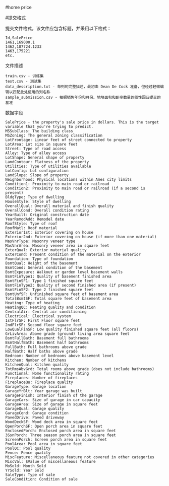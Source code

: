 #home price

#提交格式

提交文件格式，该文件应包含标题，并采用以下格式：

	Id,SalePrice
	1461,169000.1
	1462,187724.1233
	1463,175221
	etc.

文件描述

	train.csv - 训练集
	test.csv - 测试集
	data_description.txt - 每列的完整描述，最初由 Dean De Cock 准备，但经过轻微编辑以匹配此处使用的列名称
	sample_submission.csv - 根据销售年份和月份、地块面积和卧室数量的线性回归提交的基准

数据字段

	SalePrice - the property's sale price in dollars. This is the target variable that you're trying to predict.
	MSSubClass: The building class
	MSZoning: The general zoning classification
	LotFrontage: Linear feet of street connected to property
	LotArea: Lot size in square feet
	Street: Type of road access
	Alley: Type of alley access
	LotShape: General shape of property
	LandContour: Flatness of the property
	Utilities: Type of utilities available
	LotConfig: Lot configuration
	LandSlope: Slope of property
	Neighborhood: Physical locations within Ames city limits
	Condition1: Proximity to main road or railroad
	Condition2: Proximity to main road or railroad (if a second is present)
	BldgType: Type of dwelling
	HouseStyle: Style of dwelling
	OverallQual: Overall material and finish quality
	OverallCond: Overall condition rating
	YearBuilt: Original construction date
	YearRemodAdd: Remodel date
	RoofStyle: Type of roof
	RoofMatl: Roof material
	Exterior1st: Exterior covering on house
	Exterior2nd: Exterior covering on house (if more than one material)
	MasVnrType: Masonry veneer type
	MasVnrArea: Masonry veneer area in square feet
	ExterQual: Exterior material quality
	ExterCond: Present condition of the material on the exterior
	Foundation: Type of foundation
	BsmtQual: Height of the basement
	BsmtCond: General condition of the basement
	BsmtExposure: Walkout or garden level basement walls
	BsmtFinType1: Quality of basement finished area
	BsmtFinSF1: Type 1 finished square feet
	BsmtFinType2: Quality of second finished area (if present)
	BsmtFinSF2: Type 2 finished square feet
	BsmtUnfSF: Unfinished square feet of basement area
	TotalBsmtSF: Total square feet of basement area
	Heating: Type of heating
	HeatingQC: Heating quality and condition
	CentralAir: Central air conditioning
	Electrical: Electrical system
	1stFlrSF: First Floor square feet
	2ndFlrSF: Second floor square feet
	LowQualFinSF: Low quality finished square feet (all floors)
	GrLivArea: Above grade (ground) living area square feet
	BsmtFullBath: Basement full bathrooms
	BsmtHalfBath: Basement half bathrooms
	FullBath: Full bathrooms above grade
	HalfBath: Half baths above grade
	Bedroom: Number of bedrooms above basement level
	Kitchen: Number of kitchens
	KitchenQual: Kitchen quality
	TotRmsAbvGrd: Total rooms above grade (does not include bathrooms)
	Functional: Home functionality rating
	Fireplaces: Number of fireplaces
	FireplaceQu: Fireplace quality
	GarageType: Garage location
	GarageYrBlt: Year garage was built
	GarageFinish: Interior finish of the garage
	GarageCars: Size of garage in car capacity
	GarageArea: Size of garage in square feet
	GarageQual: Garage quality
	GarageCond: Garage condition
	PavedDrive: Paved driveway
	WoodDeckSF: Wood deck area in square feet
	OpenPorchSF: Open porch area in square feet
	EnclosedPorch: Enclosed porch area in square feet
	3SsnPorch: Three season porch area in square feet
	ScreenPorch: Screen porch area in square feet
	PoolArea: Pool area in square feet
	PoolQC: Pool quality
	Fence: Fence quality
	MiscFeature: Miscellaneous feature not covered in other categories
	MiscVal: $Value of miscellaneous feature
	MoSold: Month Sold
	YrSold: Year Sold
	SaleType: Type of sale
	SaleCondition: Condition of sale




